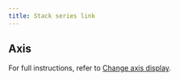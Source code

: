 ```yaml
---
title: Stack series link
---
```


## Axis

For full instructions, refer to [Change axis display](https://grafana.com/docs/grafana/<GRAFANA_VERSION>/visualizations/time-series/change-axis-display/).
